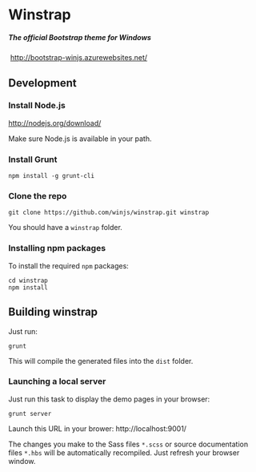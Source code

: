 ﻿# Winstrap
##### The official Bootstrap theme for Windows
﻿
http://bootstrap-winjs.azurewebsites.net/

## Development

### Install Node.js

http://nodejs.org/download/

Make sure Node.js is available in your path.

### Install Grunt

```
npm install -g grunt-cli
```

### Clone the repo

```
git clone https://github.com/winjs/winstrap.git winstrap
```

You should have a `winstrap` folder.

### Installing npm packages

To install the required `npm` packages:

```
cd winstrap
npm install
```

## Building winstrap

Just run:

```
grunt
```

This will compile the generated files into the `dist` folder.

### Launching a local server

Just run this task to display the demo pages in your browser:

```
grunt server
```

Launch this URL in your brower: http://localhost:9001/

The changes you make to the Sass files `*.scss` or source documentation files `*.hbs` will be automatically recompiled. Just refresh your browser window.
